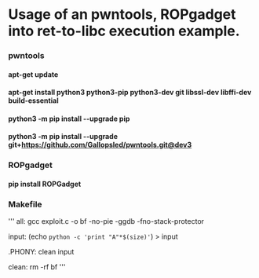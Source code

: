 # Usage of an pwntools, ROPgadget into ret-to-libc execution example.

### pwntools

#### apt-get update
#### apt-get install python3 python3-pip python3-dev git libssl-dev libffi-dev build-essential
#### python3 -m pip install --upgrade pip
#### python3 -m pip install --upgrade git+https://github.com/Gallopsled/pwntools.git@dev3

### ROPgadget

#### pip install ROPGadget


### Makefile
'''
all:
	gcc exploit.c -o bf -no-pie -ggdb -fno-stack-protector


input:
	(echo `python -c 'print "A"*$(size)'`) > input

.PHONY: clean input

clean:
	rm -rf bf
'''

